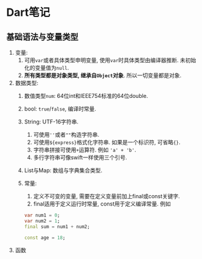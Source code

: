 # Dart笔记

## 基础语法与变量类型

1. 变量:
   1. 可用`var`或者具体类型申明变量, 使用`var`时具体类型由编译器推断. 未初始化的变量值为`null`.
   2. **所有类型都是对象类型, 继承自`Object`对象**. 所以一切变量都是对象.
2. 数据类型:
   1. 数值类型`num`: 64位int和IEEE754标准的64位double. 
   2. bool: `true`/`false`, 编译时常量.
   3. String: UTF-16字符串. 
      1. 可使用`''`或者`""`构造字符串. 
      2. 可使用`${express}`格式化字符串. 如果是一个标识符, 可省略`{}`.
      3. 字符串拼接可使用`+`运算符. 例如 `'a' + 'b'`.
      4. 多行字符串可像swift一样使用三个引号.
   4. List与Map: 数组与字典集合类型.
   5. 常量:
      1. 定义不可变的变量, 需要在定义变量前加上final或const关键字.
      2. final适用于定义运行时常量, const用于定义编译常量. 例如

        ```dart
        var num1 = 0;
        var num2 = 1; 
        final sum = num1 + num2; 
        
        const age = 18;
        ```
3. 函数